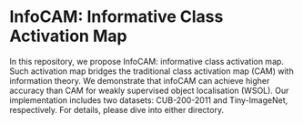 # InfoCAM: Informative Class Activation Map

In this repository, we propose InfoCAM: informative class activation
map. Such activation map bridges the traditional class activation
map (CAM) with information theory. We demonstrate that infoCAM can 
achieve higher accuracy than CAM for weakly supervised object 
localisation (WSOL). Our implementation includes two datasets: 
CUB-200-2011 and Tiny-ImageNet, respectively. For details, please dive into 
either directory. 
